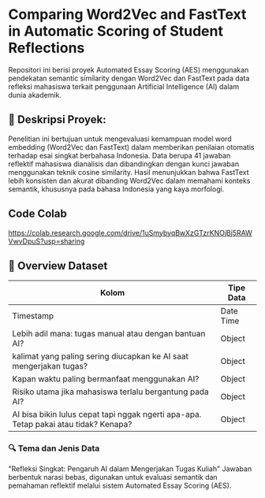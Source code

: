 # Comparing Word2Vec and FastText in Automatic Scoring of Student Reflections

Repositori ini berisi proyek Automated Essay Scoring (AES) menggunakan pendekatan semantic similarity dengan Word2Vec dan FastText pada data refleksi mahasiswa terkait penggunaan Artificial Intelligence (AI) dalam dunia akademik.

## 📄 Deskripsi Proyek:
Penelitian ini bertujuan untuk mengevaluasi kemampuan model word embedding (Word2Vec dan FastText) dalam memberikan penilaian otomatis terhadap esai singkat berbahasa Indonesia. Data berupa 41 jawaban reflektif mahasiswa dianalisis dan dibandingkan dengan kunci jawaban menggunakan teknik cosine similarity. Hasil menunjukkan bahwa FastText lebih konsisten dan akurat dibanding Word2Vec dalam memahami konteks semantik, khususnya pada bahasa Indonesia yang kaya morfologi.

## Code Colab
https://colab.research.google.com/drive/1uSmybyqBwXzGTzrKNOjBj5RAWVwvDpuS?usp=sharing

## 📌 Overview Dataset
| Kolom              | Tipe Data                                                                 |
|--------------------|---------------------------------------------------------------------------|
| Timestamp                 | Date Time                                                         |
| Lebih adil mana: tugas manual atau dengan bantuan AI?         | Object                                                 |
| kalimat yang paling sering diucapkan ke AI saat mengerjakan tugas?          | Object                                              |
| Kapan waktu paling bermanfaat menggunakan AI?     | Object                                               |
| Risiko utama jika mahasiswa terlalu bergantung pada AI?             | Object                                 |
| AI bisa bikin lulus cepat tapi nggak ngerti apa-apa. Tetap pakai atau tidak? Kenapa?             | Object                                 |

### 🔍 Tema dan Jenis Data
"Refleksi Singkat: Pengaruh AI dalam Mengerjakan Tugas Kuliah"
Jawaban berbentuk narasi bebas, digunakan untuk evaluasi semantik dan pemahaman reflektif melalui sistem Automated Essay Scoring (AES).

